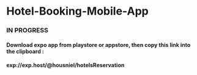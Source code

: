 # Hotel-Booking-Mobile-App

### IN PROGRESS


#### Download expo app from playstore or appstore, then copy this link into the clipboard :

#### exp://exp.host/@housniel/hotelsReservation

